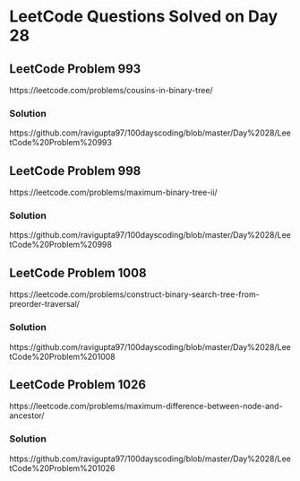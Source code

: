 <h1>LeetCode Questions Solved on Day 28</h1>

<h2>LeetCode Problem 993</h2>  https://leetcode.com/problems/cousins-in-binary-tree/
<h3>Solution</h3>  https://github.com/ravigupta97/100dayscoding/blob/master/Day%2028/LeetCode%20Problem%20993

<h2>LeetCode Problem 998</h2>  https://leetcode.com/problems/maximum-binary-tree-ii/
<h3>Solution</h3>  https://github.com/ravigupta97/100dayscoding/blob/master/Day%2028/LeetCode%20Problem%20998

<h2>LeetCode Problem 1008</h2>  https://leetcode.com/problems/construct-binary-search-tree-from-preorder-traversal/
<h3>Solution</h3>  https://github.com/ravigupta97/100dayscoding/blob/master/Day%2028/LeetCode%20Problem%201008

<h2>LeetCode Problem 1026</h2>  https://leetcode.com/problems/maximum-difference-between-node-and-ancestor/
<h3>Solution</h3>  https://github.com/ravigupta97/100dayscoding/blob/master/Day%2028/LeetCode%20Problem%201026
